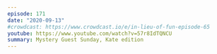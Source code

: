 ```yaml
---
episode: 171
date: "2020-09-13"
#crowdcast: https://www.crowdcast.io/e/in-lieu-of-fun-episode-65
youtube: https://www.youtube.com/watch?v=57r8IdTQNCU
summary: Mystery Guest Sunday, Kate edition
---
```

